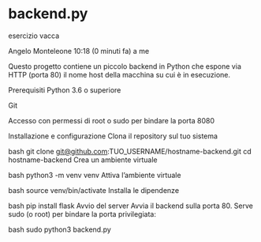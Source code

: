 # backend.py
esercizio vacca

Angelo Monteleone
10:18 (0 minuti fa)
a me

Questo progetto contiene un piccolo backend in Python che espone via HTTP (porta 80) il nome host della macchina su cui è in esecuzione.

Prerequisiti Python 3.6 o superiore

Git

Accesso con permessi di root o sudo per bindare la porta 8080

Installazione e configurazione Clona il repository sul tuo sistema

bash git clone git@github.com:TUO_USERNAME/hostname-backend.git cd hostname-backend Crea un ambiente virtuale

bash python3 -m venv venv Attiva l’ambiente virtuale

bash source venv/bin/activate Installa le dipendenze

bash pip install flask Avvio del server Avvia il backend sulla porta 80. Serve sudo (o root) per bindare la porta privilegiata:

bash sudo python3 backend.py
